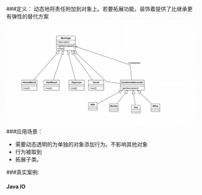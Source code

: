 ###定义：
动态地将责任附加到对象上。若要拓展功能，装饰着提供了比继承更有弹性的替代方案
![](./uml.png)
###应用场景：
* 需要动态透明的为单独的对象添加行为。不影响其他对象
* 行为被取到
* 拓展子类。

###真实案例:
#### Java IO